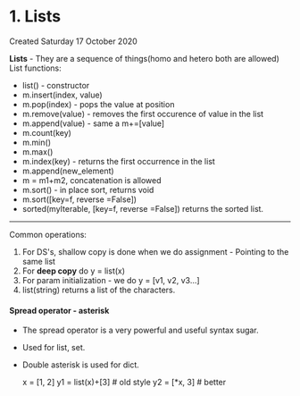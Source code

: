 # 1. Lists
Created Saturday 17 October 2020

**Lists** -  They are a sequence of things(homo and hetero both are allowed)
List functions:

* list() - constructor
* m.insert(index, value)
* m.pop(index) - pops the value at position
* m.remove(value) - removes the first occurence of value in the list
* m.append(value) - same a m+=[value]
* m.count(key)
* m.min()
* m.max()
* m.index(key) - returns the first occurrence in the list
* m.append(new_element)
* m = m1+m2, concatenation is allowed
* m.sort() - in place sort, returns void
* m.sort([key=f, reverse =False])
* sorted(myIterable, [key=f, reverse =False]) returns the sorted list.



*****

Common operations:

1. For DS's, shallow copy is done when we do assignment - Pointing to the same list
2. For **deep copy** do y = list(x)
3. For param initialization - we do y = [v1, v2, v3...]
4. list(string) returns a list of the characters.


#### **Spread operator** - asterisk

* The spread operator is a very powerful and useful syntax sugar.
* Used for list, set.
* Double asterisk is used for dict.

	x = [1, 2]
	y1 = list(x)+[3] # old style
	y2 = [*x, 3] # better


